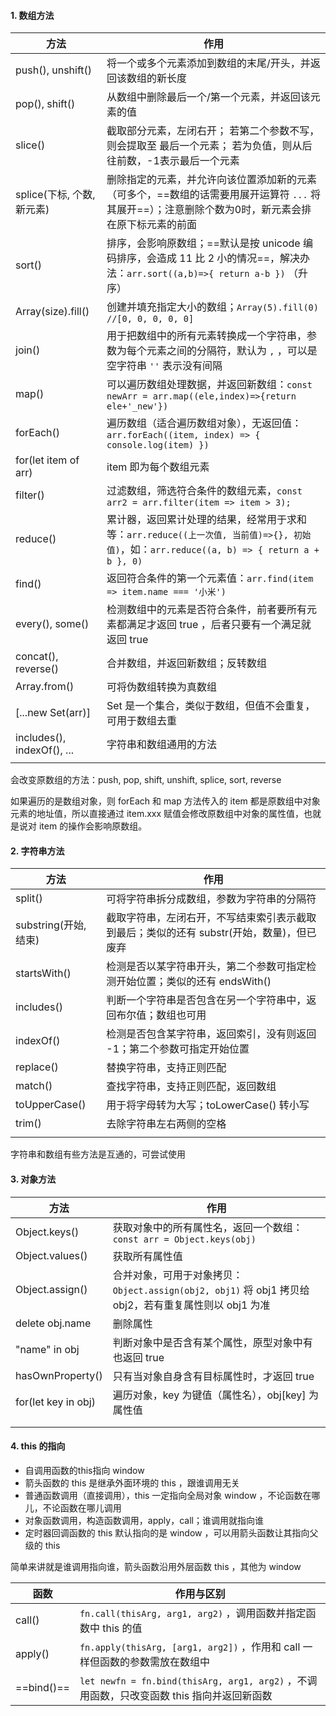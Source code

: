 #### 1. 数组方法

| 方法                       | 作用                                                         |
| -------------------------- | ------------------------------------------------------------ |
| push(), unshift()          | 将一个或多个元素添加到数组的末尾/开头，并返回该数组的新长度  |
| pop(), shift()             | 从数组中删除最后一个/第一个元素，并返回该元素的值            |
| slice()                    | 截取部分元素，左闭右开； 若第二个参数不写，则会提取至 最后一个元素； 若为负值，则从后往前数，-1表示最后一个元素 |
| splice(下标, 个数, 新元素) | 删除指定的元素，并允许向该位置添加新的元素（可多个，==数组的话需要用展开运算符 `...` 将其展开==）；注意删除个数为0时，新元素会排在原下标元素的前面 |
| sort()                     | 排序，会影响原数组；==默认是按 unicode 编码排序，会造成 11 比 2 小的情况==，解决办法：`arr.sort((a,b)=>{ return a-b })` （升序） |
| Array(size).fill()         | 创建并填充指定大小的数组；`Array(5).fill(0) //[0, 0, 0, 0, 0]` |
| join()                     | 用于把数组中的所有元素转换成一个字符串，参数为每个元素之间的分隔符，默认为 `,` ，可以是空字符串 `''` 表示没有间隔 |
| map()                      | 可以遍历数组处理数据，并返回新数组：`const newArr = arr.map((ele,index)=>{return ele+'_new'})` |
| forEach()                  | 遍历数组（适合遍历数组对象），无返回值：`arr.forEach((item, index) => { console.log(item) })` |
| for(let item of arr)       | item 即为每个数组元素                                        |
| filter()                   | 过滤数组，筛选符合条件的数组元素，`const arr2 = arr.filter(item => item > 3);` |
| reduce()                   | 累计器，返回累计处理的结果，经常用于求和等：`arr.reduce((上一次值, 当前值)=>{}, 初始值)`，如：`arr.reduce((a, b) => { return a + b }, 0)` |
| find()                     | 返回符合条件的第一个元素值：`arr.find(item => item.name === '小米')` |
| every(), some()            | 检测数组中的元素是否符合条件，前者要所有元素都满足才返回 true ，后者只要有一个满足就返回 true |
| concat(), reverse()        | 合并数组，并返回新数组；反转数组                             |
| Array.from()               | 可将伪数组转换为真数组                                       |
| [...new Set(arr)]          | Set 是一个集合，类似于数组，但值不会重复，可用于数组去重     |
| includes(), indexOf(), ... | 字符串和数组通用的方法                                       |
|                            |                                                              |

会改变原数组的方法：push, pop, shift, unshift, splice, sort, reverse 

如果遍历的是数组对象，则 forEach 和 map 方法传入的 item 都是原数组中对象元素的地址值，所以直接通过 item.xxx 赋值会修改原数组中对象的属性值，也就是说对 item 的操作会影响原数组。



#### 2. 字符串方法

| 方法                  | 作用                                                         |
| --------------------- | ------------------------------------------------------------ |
| split()               | 可将字符串拆分成数组，参数为字符串的分隔符                   |
| substring(开始, 结束) | 截取字符串，左闭右开，不写结束索引表示截取到最后；类似的还有 substr(开始，数量)，但已废弃 |
| startsWith()          | 检测是否以某字符串开头，第二个参数可指定检测开始位置；类似的还有 endsWith() |
| includes()            | 判断一个字符串是否包含在另一个字符串中，返回布尔值；数组也可用 |
| indexOf()             | 检测是否包含某字符串，返回索引，没有则返回 -1；第二个参数可指定开始位置 |
| replace()             | 替换字符串，支持正则匹配                                     |
| match()               | 查找字符串，支持正则匹配，返回数组                           |
| toUpperCase()         | 用于将字母转为大写；toLowerCase() 转小写                     |
| trim()                | 去除字符串左右两侧的空格                                     |
|                       |                                                              |

字符串和数组有些方法是互通的，可尝试使用



#### 3. 对象方法

| 方法                | 作用                                                         |
| ------------------- | ------------------------------------------------------------ |
| Object.keys()       | 获取对象中的所有属性名，返回一个数组：`const arr = Object.keys(obj)` |
| Object.values()     | 获取所有属性值                                               |
| Object.assign()     | 合并对象，可用于对象拷贝：`Object.assign(obj2, obj1)` 将 obj1 拷贝给 obj2，若有重复属性则以 obj1 为准 |
| delete obj.name     | 删除属性                                                     |
| "name" in obj       | 判断对象中是否含有某个属性，原型对象中有也返回 true          |
| hasOwnProperty()    | 只有当对象自身含有目标属性时，才返回 true                    |
| for(let key in obj) | 遍历对象，key 为键值（属性名），obj[key] 为属性值            |
|                     |                                                              |
|                     |                                                              |



#### 4.  this 的指向

- 自调用函数的this指向 window 
- 箭头函数的 this 是继承外面环境的 this ，跟谁调用无关
- 普通函数调用（直接调用），this 一定指向全局对象 window ，不论函数在哪儿，不论函数在哪儿调用
- 对象函数调用，构造函数调用，apply，call；谁调用就指向谁
- 定时器回调函数的 this 默认指向的是 window ，可以用箭头函数让其指向父级的 this 

简单来讲就是谁调用指向谁，箭头函数沿用外层函数 this ，其他为 window 

| 函数       | 作用与区别                                                   |
| ---------- | ------------------------------------------------------------ |
| call()     | `fn.call(thisArg, arg1, arg2)` ，调用函数并指定函数中 this 的值 |
| apply()    | `fn.apply(thisArg, [arg1, arg2])` ，作用和 call 一样但函数的参数需放在数组中 |
| ==bind()== | `let newfn = fn.bind(thisArg, arg1, arg2)` ，不调用函数，只改变函数 this 指向并返回新函数 |

